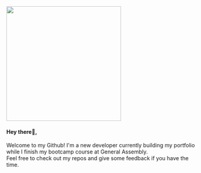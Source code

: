<img src="https://f8n-production.s3.amazonaws.com/creators/profile/9q6r3j4lg-1-gif-yep254.gif" width="300" height="300" />

#### Hey there👋,

Welcome to my Github! I'm a new developer currently building my portfolio while I finish my bootcamp course at General Assembly.  
Feel free to check out my repos and give some feedback if you have the time.  

